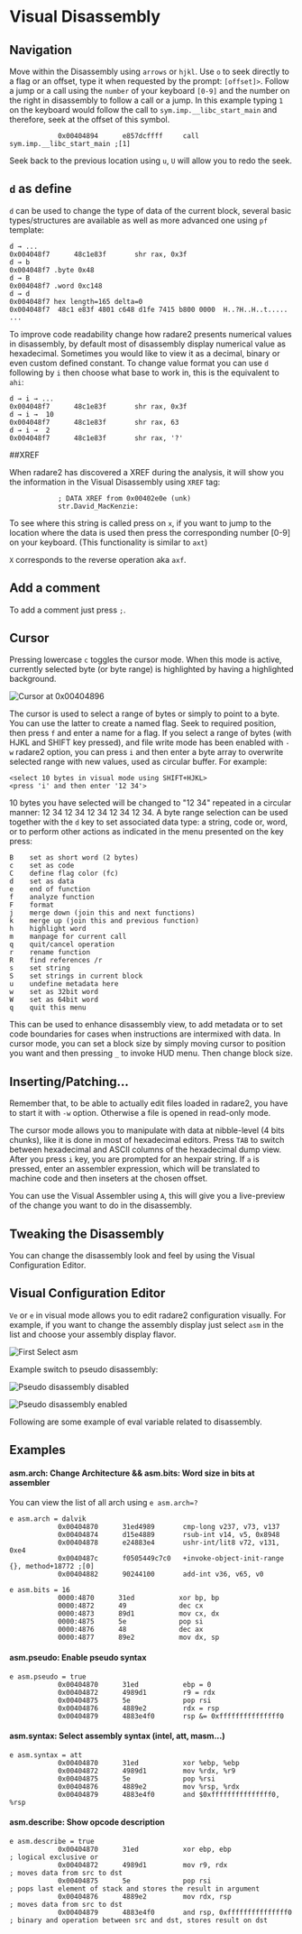 # Visual Disassembly

## Navigation

Move within the Disassembly using `arrows` or `hjkl`. Use `o` to seek directly to a flag or an offset, type it when requested by the prompt: `[offset]>`.
Follow a jump or a call using the `number` of your keyboard `[0-9]` and the number on the right in disassembly to follow a call or a jump. In this example typing `1` on the keyboard would follow the call to `sym.imp.__libc_start_main` and therefore, seek at the offset of this symbol.

```
            0x00404894      e857dcffff     call sym.imp.__libc_start_main ;[1]
```
            
Seek back to the previous location using `u`, `U` will allow you to redo the seek.

## `d` as define

`d` can be used to change the type of data of the current block, several basic types/structures are available as well as more advanced one using `pf` template:

```
d → ...
0x004048f7      48c1e83f       shr rax, 0x3f                                                 
d → b
0x004048f7 .byte 0x48     
d → B
0x004048f7 .word 0xc148                                                                      
d → d
0x004048f7 hex length=165 delta=0                                                            
0x004048f7  48c1 e83f 4801 c648 d1fe 7415 b800 0000  H..?H..H..t.....                                    
...
```

To improve code readability change how radare2 presents numerical values in disassembly, by default most of disassembly display numerical value as hexadecimal. Sometimes you would like to view it as a decimal, binary or even custom defined constant. To change value format you can use `d` following by `i` then choose what base to work in, this is the equivalent to `ahi`:

```
d → i → ...
0x004048f7      48c1e83f       shr rax, 0x3f                                                 
d → i →  10
0x004048f7      48c1e83f       shr rax, 63                                                   
d → i →  2
0x004048f7      48c1e83f       shr rax, '?'
```
##XREF

When radare2 has discovered a XREF during the analysis, it will show you the information in the Visual Disassembly using `XREF` tag:

```
            ; DATA XREF from 0x00402e0e (unk)                        
            str.David_MacKenzie:       
```

To see where this string is called press on `x`, if you want to jump to the location where the data is used then press the corresponding number [0-9] on your keyboard. (This functionality is similar to `axt`)

`X` corresponds to the reverse operation aka `axf`.

## Add a comment

To add a comment just press `;`.

## Cursor

Pressing lowercase `c` toggles the cursor mode. When this mode is active, currently selected byte (or byte range) is highlighted by having a highlighted background.

![Cursor at 0x00404896](cursor.png)

The cursor is used to select a range of bytes or simply to point to a byte. You can use the latter to create a named flag. Seek to required position, then press `f` and enter a name for a flag.
If you select a range of bytes (with HJKL and SHIFT key pressed), and file write mode has been enabled with `-w` radare2 option, you can press `i` and then enter a byte array to overwrite selected range with new values, used as circular buffer. For example:

    <select 10 bytes in visual mode using SHIFT+HJKL>
    <press 'i' and then enter '12 34'>
    
10 bytes you have selected will be changed to "12 34" repeated in a circular manner: 12 34 12 34 12 34 12 34 12 34.
A byte range selection can be used together with the `d` key to set associated data type: a string, code or, word, or to perform other actions as indicated in the menu presented on the key press:

    B    set as short word (2 bytes)
    c    set as code
    C    define flag color (fc)
    d    set as data
    e    end of function
    f    analyze function
    F    format
    j    merge down (join this and next functions)
    k    merge up (join this and previous function)
    h    highlight word
    m    manpage for current call
    q    quit/cancel operation
    r    rename function
    R    find references /r
    s    set string
    S    set strings in current block
    u    undefine metadata here
    w    set as 32bit word
    W    set as 64bit word
    q    quit this menu

This can be used to enhance disassembly view, to add metadata or to set code boundaries for cases when instructions are intermixed with data.
In cursor mode, you can set a block size by simply moving cursor to position you want and then pressing `_` to invoke HUD menu. Then change block size.

## Inserting/Patching...

Remember that, to be able to actually edit files loaded in radare2, you have to start it with `-w` option. Otherwise a file is opened in read-only mode.

The cursor mode allows you to manipulate with data at nibble-level (4 bits chunks), like it is done in most of hexadecimal editors. Press `TAB` to switch between hexadecimal and ASCII columns of the hexadecimal dump view.
After you press `i` key, you are prompted for an hexpair string. If `a` is pressed, enter an assembler expression, which will be translated to machine code and then inseters at the chosen offset.

You can use the Visual Assembler using `A`, this will give you a live-preview of the change you want to do in the disassembly.

## Tweaking the Disassembly

You can change the disassembly look and feel by using the Visual Configuration Editor.

## Visual Configuration Editor

`Ve` or `e` in visual mode allows you to edit radare2 configuration visually.
For example, if you want to change the assembly display just select `asm` in the list and choose your assembly display flavor.


![First Select asm](select_asm.png)


Example switch to pseudo disassembly:

![Pseudo disassembly disabled](pseudo_disable.png)


![Pseudo disassembly enabled](pseudo_enable.png)

Following are some example of eval variable related to disassembly.

## Examples

#### asm.arch: Change Architecture && asm.bits: Word size in bits at assembler

You can view the list of all arch using `e asm.arch=?`

```
e asm.arch = dalvik
            0x00404870      31ed4989       cmp-long v237, v73, v137                         
            0x00404874      d15e4889       rsub-int v14, v5, 0x8948
            0x00404878      e24883e4       ushr-int/lit8 v72, v131, 0xe4
            0x0040487c      f0505449c7c0   +invoke-object-init-range {}, method+18772 ;[0]
            0x00404882      90244100       add-int v36, v65, v0
```

```
e asm.bits = 16                                   
            0000:4870      31ed           xor bp, bp                                  
            0000:4872      49             dec cx
            0000:4873      89d1           mov cx, dx 
            0000:4875      5e             pop si
            0000:4876      48             dec ax 
            0000:4877      89e2           mov dx, sp
```



#### asm.pseudo: Enable pseudo syntax

```
e asm.pseudo = true                                   
            0x00404870      31ed           ebp = 0                              
            0x00404872      4989d1         r9 = rdx
            0x00404875      5e             pop rsi
            0x00404876      4889e2         rdx = rsp
            0x00404879      4883e4f0       rsp &= 0xfffffffffffffff0
```

#### asm.syntax: Select assembly syntax (intel, att, masm...)

```
e asm.syntax = att
            0x00404870      31ed           xor %ebp, %ebp
            0x00404872      4989d1         mov %rdx, %r9 
            0x00404875      5e             pop %rsi      
            0x00404876      4889e2         mov %rsp, %rdx
            0x00404879      4883e4f0       and $0xfffffffffffffff0, %rsp
```

#### asm.describe: Show opcode description

```
e asm.describe = true
            0x00404870      31ed           xor ebp, ebp                ; logical exclusive or
            0x00404872      4989d1         mov r9, rdx                 ; moves data from src to dst
            0x00404875      5e             pop rsi                     ; pops last element of stack and stores the result in argument
            0x00404876      4889e2         mov rdx, rsp                ; moves data from src to dst        
            0x00404879      4883e4f0       and rsp, 0xfffffffffffffff0 ; binary and operation between src and dst, stores result on dst
```


